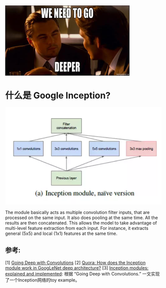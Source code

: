 ![](assets/GoogleInception-ac57a.png)

# 什么是 Google Inception?
![](assets/GoogleInception-e56cf.png)

The module basically acts as multiple convolution filter inputs, that are processed on the same input. It also does pooling at the same time. All the results are then concatenated. This allows the model to take advantage of multi-level feature extraction from each input. For instance, it extracts general (5x5) and local (1x1) features at the same time.

## 参考:
[1] [Going Deep with Convolutions](https://arxiv.org/abs/1409.4842)
[2] [Quora: How does the Inception module work in GoogLeNet deep architecture?](https://www.quora.com/How-does-the-Inception-module-work-in-GoogLeNet-deep-architecture)
[3] [Inception modules: explained and implemented](https://hacktilldawn.com/2016/09/25/inception-modules-explained-and-implemented/): 根据 “Going Deep with Convolutions.”  一文实现了一个Inception网络的toy example。
